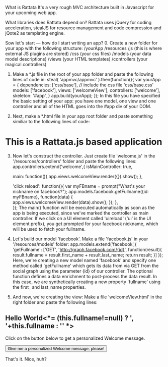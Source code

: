 What is Rattata
It's a very rough MVC architecture built in Javascript for your upcoming web app.

What libraries does Rattata depend on?
Rattata uses jQuery for coding acceleration, stealJS for resource management and code compression and jQote2 as templating engine.

Sow let's start — how do I start writing an app?
0. Create a new folder for your app with the following structure:
/yourApp
  /resources
    /js (this is where external JS plugins are stored)
    /css (your css files)
    /models (your data model descriptions)
    /views (your HTML templates)
    /controllers (your magical controllers)
    
1. Make a *.js file in the root of your app folder and paste the following lines of code in:
steal( 'appmvc/appmvc' ).then(function(){
  var yourApp = {
		dependencies:	['css/base'], // include the css file 'css/base.css'
		models:			  ['facebook'],
		views:			  ['welcomeView'],
		controllers:	['welcome'],
    skeleton:		'#app',
	}
	app.build(yourApp);
});
In this file you have specified the basic setting of your app: you have one model, one view and one controller and all of the HTML goes into the #app div of your DOM.

2. Next, make a *.html file in your app root folder and paste something similiar to the following lines of code:
<!doctype html>
<html>
  <head>
	</head>
	<body>
		<h1>This is a Rattata.js based application</h1>
        <div id="app"></div>
		<script type="text/javascript" src="../steal/steal.js?appmvcdemo/appmvcdemo.js">
        </script>
	</body>
</html>

3. Now let's construct the controller. Just create file 'welcome.js' in the '/resources/controllers' folder and paste the following lines:
app.controllers.extend('welcome',{
	isMainController: true,
	
	main: function(){
		app.views.welcomeView.render({}).show();
	},
	
	'click reload': function(){
		var myFBname = prompt("What's your nickname on facebook?");
		app.models.facebook.getFullname({id: myFBname}, function(data) { 
			app.views.welcomeView.render(data).show();
		});
	},	
});
The main() function will be executed automatically as soon as the app is being executed, since we've marked the controller as main controller. If we click on a UI element called 'uireload' ('ui' is the UI element prefix), you get prompted for your facebook nickname, which will be used to fetch your fullname.


4. Let's build our model 'facebook'. Make a file 'facebook.js' in your '/resources/models' folder:
app.models.extend('facebook',{
  'getFullname': ['GET', 'http://graph.facebook.com/{id}', function(result){
		result.fullname = result.first_name + result.last_name;
		return result;
	}]
});
Here, we're creating a new model named 'facebook' and specify one method called 'getFullname' which gets its data from via GET from the social graph using the parameter {id} of our controller. The optional function defines a data enrichment to post-process the data result. In this case, we are synthetically creating a new property 'fullname' using the first_ and last_name properties.

5. And now, we're creating the view: Make a file 'welcomeView.html' in the right folder and paste the following lines:
<h2>Hello World<*= (this.fullname!=null) ? ', '+this.fullname : '' *></h2>
<p>Click on the button below to get a personalized Welcome message.</p>
<button class="uireload">Give me a personalized Welcome message, please!</button>

That's it. Nice, huh?